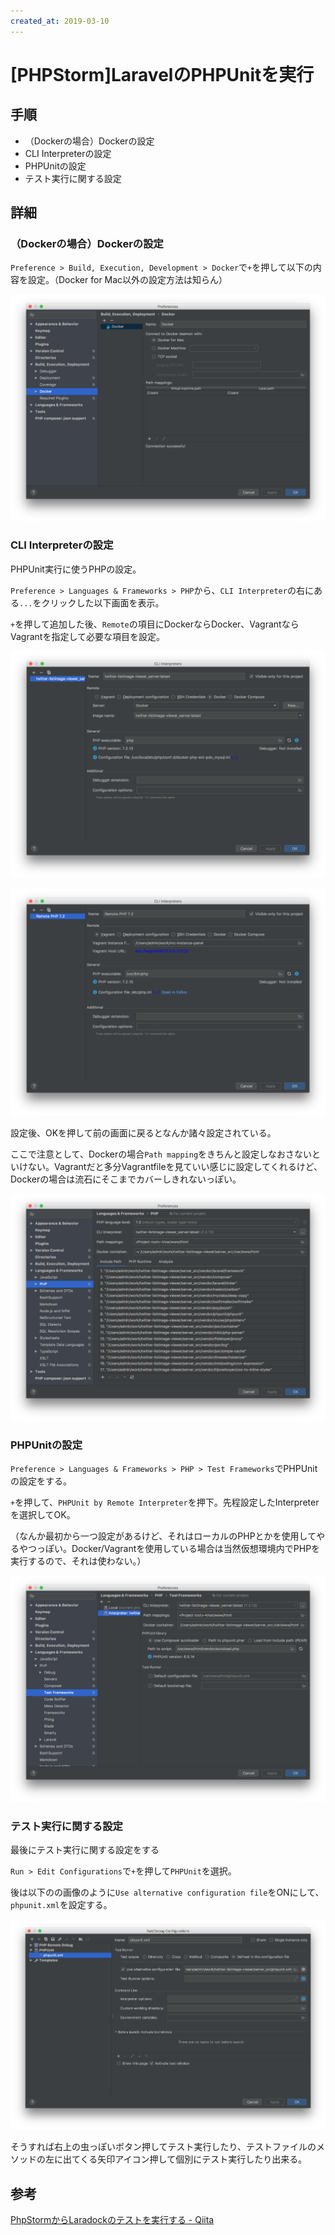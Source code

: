 ```yaml
---
created_at: 2019-03-10
---
```


# [PHPStorm]LaravelのPHPUnitを実行

## 手順

+ （Dockerの場合）Dockerの設定
+ CLI Interpreterの設定
+ PHPUnitの設定
+ テスト実行に関する設定

## 詳細

### （Dockerの場合）Dockerの設定

`Preference > Build, Execution, Development > Docker`で`+`を押して以下の内容を設定。（Docker for Mac以外の設定方法は知らん）

![](./docker-setting.png)

### CLI Interpreterの設定

PHPUnit実行に使うPHPの設定。

`Preference > Languages & Frameworks > PHP`から、`CLI Interpreter`の右にある`...`をクリックした以下画面を表示。

`+`を押して追加した後、`Remote`の項目にDockerならDocker、VagrantならVagrantを指定して必要な項目を設定。

![](./cli-interpreter-docker.png)

![](./cli-interpreter-vagrant.png)

設定後、OKを押して前の画面に戻るとなんか諸々設定されている。

ここで注意として、Dockerの場合`Path mapping`をきちんと設定しなおさないといけない。Vagrantだと多分Vagrantfileを見ていい感じに設定してくれるけど、Dockerの場合は流石にそこまでカバーしきれないっぽい。

![](./languages-and-frameworks-php.png)


### PHPUnitの設定

`Preference > Languages & Frameworks > PHP > Test Frameworks`でPHPUnitの設定をする。

`+`を押して、`PHPUnit by Remote Interpreter`を押下。先程設定したInterpreterを選択してOK。

（なんか最初から一つ設定があるけど、それはローカルのPHPとかを使用してやるやつっぽい。Docker/Vagrantを使用している場合は当然仮想環境内でPHPを実行するので、それは使わない。）

![](./phpunit.png)


### テスト実行に関する設定

最後にテスト実行に関する設定をする

`Run > Edit Configurations`で`+`を押して`PHPUnit`を選択。

後は以下のの画像のように`Use alternative configuration file`をONにして、`phpunit.xml`を設定する。

![](./run-edit-configurations.png)

そうすれば右上の虫っぽいボタン押してテスト実行したり、テストファイルのメソッドの左に出てくる矢印アイコン押して個別にテスト実行したり出来る。

## 参考

[PhpStormからLaradockのテストを実行する - Qiita](https://qiita.com/rytskywlkr/items/052b2802689f156c263d)
